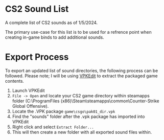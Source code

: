 # CS2 Sound List

A complete list of CS2 sounds as of 1/5/2024.

The primary use-case for this list is to be used for a refrence point when creating in-game binds to add additional sounds.

# Export Process

To export an updated list of sound directories, the following process can be followed.
Please note; I will be using [VPKEdit](https://developer.valvesoftware.com/wiki/VPKEdit) to extract the packaged game contents.

1. Launch VPKEdit
2. `File -> Open` and locate your CS2 game directory within steamapps folder (C:\ProgramFiles (x86)\Steam\steamapps\common\Counter-Strike Global Offensive).
3. Locate the .VPK package `game\csgo\pak01_dir.vpk`
4. Find the "sounds" folder after the .vpk package has imported into VPKEdit
5. Right click and select `Extract Folder...`
6. This will then create a new folder with all exported sound files within.
